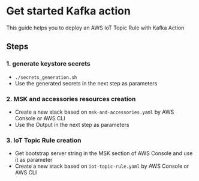 # Get started Kafka action

This guide helps you to deploy an AWS IoT Topic Rule with Kafka Action

## Steps

### 1. generate keystore secrets

- `./secrets_generation.sh`
- Use the generated secrets in the next step as parameters

### 2. MSK and accessories resources creation

- Create a new stack based on `msk-and-accessories.yaml` by AWS Console or AWS CLI
- Use the Output in the next step as parameters


### 3. IoT Topic Rule creation

- Get bootstrap server string in the MSK section of AWS Console and use it as parameter
- Create a new stack based on `iot-topic-rule.yaml` by AWS Console or AWS CLI